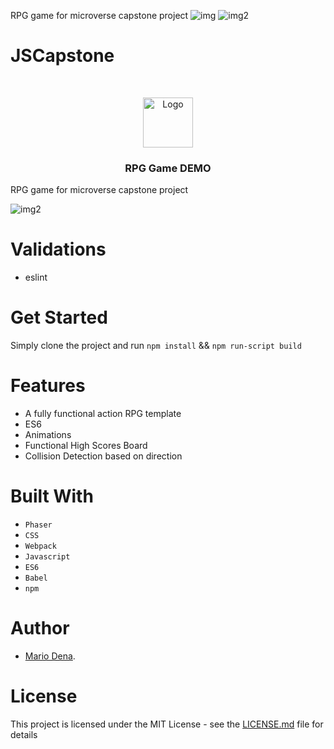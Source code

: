 RPG game for microverse capstone project
![img](https://img.shields.io/github/issues/MarioDena/Responsive-Design)
![img2](https://img.shields.io/github/license/MarioDena/Responsive-Design)

# JSCapstone
<br />
<p align="center">
  <a href="https://github.com/MarioDena">
    <img src="https://mariodena.github.io/blog/assets/img/sample/Logo.jpg" alt="Logo" width="80" height="80">
  </a>

  <h3 align="center">
	 RPG Game DEMO
  </h3>

  RPG game for microverse capstone project

  ![img2](https://raw.githubusercontent.com/MarioDena/reviewImages/master/apr2020/img8.png)

# Validations

- eslint

# Get Started

Simply clone the project and run `npm install` && `npm run-script build`


# Features

* A fully functional action RPG template
* ES6
* Animations
* Functional High Scores Board
* Collision Detection based on direction  


# Built With

* `Phaser` 
* `CSS` 
* `Webpack` 
* `Javascript`
* `ES6`
* `Babel`
* `npm`


# Author

* [Mario Dena](https://github.com/MarioDena).

# License

This project is licensed under the MIT License - see the [LICENSE.md](LICENSE.md) file for details 
